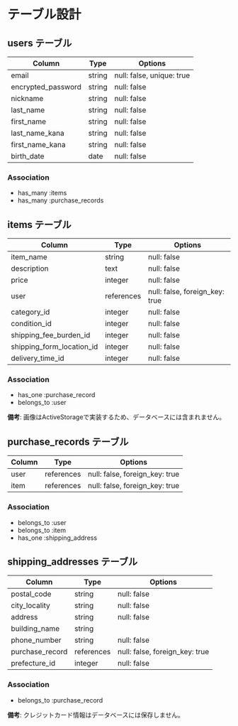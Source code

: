 # テーブル設計

## users テーブル

| Column             | Type    | Options     |
|--------------------|---------|-------------|
| email              | string  | null: false, unique: true |
| encrypted_password | string  | null: false |
| nickname           | string  | null: false |
| last_name          | string  | null: false |
| first_name         | string  | null: false |
| last_name_kana     | string  | null: false |
| first_name_kana    | string  | null: false |
| birth_date         | date    | null: false |

### Association

- has_many :items
- has_many :purchase_records

## items テーブル

| Column                    | Type       | Options     |
|---------------------------|------------|-------------|
| item_name                 | string     | null: false |
| description               | text       | null: false |
| price                     | integer    | null: false |
| user                      | references | null: false, foreign_key: true|
| category_id               | integer    | null: false |
| condition_id              | integer    | null: false |
| shipping_fee_burden_id    | integer    | null: false |
| shipping_form_location_id | integer    | null: false |
| delivery_time_id          | integer    | null: false |

### Association

- has_one :purchase_record
- belongs_to :user

**備考**: 画像はActiveStorageで実装するため、データベースには含まれません。

## purchase_records テーブル

| Column | Type       | Options                        |
|--------|------------|--------------------------------|
| user   | references | null: false, foreign_key: true |
| item   | references | null: false, foreign_key: true |

### Association

- belongs_to :user
- belongs_to :item
- has_one :shipping_address

## shipping_addresses テーブル

| Column                | Type       | Options                        |
|-----------------------|------------|--------------------------------|
| postal_code           | string     | null: false                    |
| city_locality         | string     | null: false                    |
| address               | string     | null: false                    |
| building_name         | string     |                                |
| phone_number          | string     | null: false                    |
| purchase_record       | references | null: false, foreign_key: true |
| prefecture_id         | integer    | null: false                    |

### Association

- belongs_to :purchase_record

**備考**: クレジットカード情報はデータベースには保存しません。